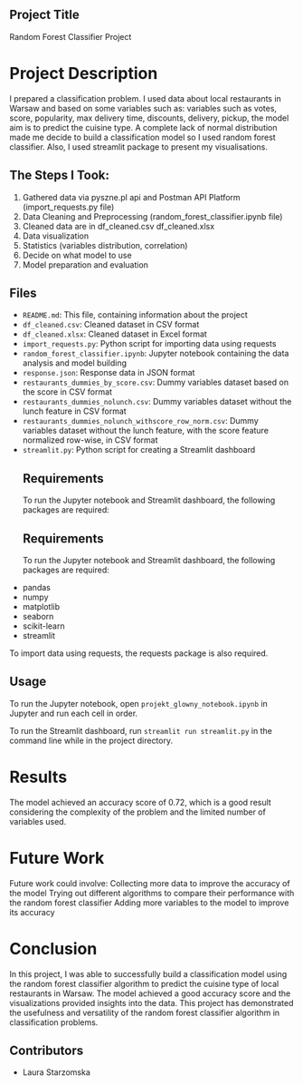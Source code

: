 <h2>Project Title</h2>
<p>Random Forest Classifier Project</p>
<h1>Project Description</h1>
  <p>I prepared a classification problem. I used data about local restaurants in Warsaw and based on some variables such as: variables such as votes, score, popularity, max delivery time, discounts, delivery, pickup, the model aim is to predict the cuisine type. A complete lack of normal distribution made me decide to build a classification model so I used random forest classifier. Also, I used streamlit package to present my visualisations.</p>
  <h2>The Steps I Took:</h2>
  <ol>
    <li>Gathered data via pyszne.pl api and Postman API Platform (import_requests.py file)</li>
    <li>Data Cleaning and Preprocessing (random_forest_classifier.ipynb file)</li>
    <li>Cleaned data are in df_cleaned.csv df_cleaned.xlsx</li>
    <li>Data visualization</li>
    <li>Statistics (variables distribution, correlation)</li>
    <li>Decide on what model to use</li>
    <li>Model preparation and evaluation</li>
  </ol>
</body>
</html>
<h2>Files</h2>
<ul>
<li><code>README.md</code>: This file, containing information about the project</li>
<li><code>df_cleaned.csv</code>: Cleaned dataset in CSV format</li>
<li><code>df_cleaned.xlsx</code>: Cleaned dataset in Excel format</li>
<li><code>import_requests.py</code>: Python script for importing data using requests</li>
<li><code>random_forest_classifier.ipynb</code>: Jupyter notebook containing the data analysis and model building</li>
<li><code>response.json</code>: Response data in JSON format</li>
<li><code>restaurants_dummies_by_score.csv</code>: Dummy variables dataset based on the score in CSV format</li>
<li><code>restaurants_dummies_nolunch.csv</code>: Dummy variables dataset without the lunch feature in CSV format</li>
<li><code>restaurants_dummies_nolunch_withscore_row_norm.csv</code>: Dummy variables dataset without the lunch feature, with the score feature normalized row-wise, in CSV format</li>
<li><code>streamlit.py</code>: Python script for creating a Streamlit dashboard</li>

<h2>Requirements</h2>

<p>To run the Jupyter notebook and Streamlit dashboard, the following packages are required:</p>
<h2>Requirements</h2>
<p>To run the Jupyter notebook and Streamlit dashboard, the following packages are required:</p>
<li>pandas</li>
<li>numpy</li>
<li>matplotlib</li>
<li>seaborn</li>
<li>scikit-learn</li>
<li>streamlit</li>
</ul>
<p>To import data using requests, the requests package is also required.</p>
<h2>Usage</h2>
<p>To run the Jupyter notebook, open <code>projekt_glowny_notebook.ipynb</code> in Jupyter and run each cell in order.</p>
<p>To run the Streamlit dashboard, run <code>streamlit run streamlit.py</code> in the command line while in the project directory.</p>

# Results
The model achieved an accuracy score of 0.72, which is a good result considering the complexity of the problem and the limited number of variables used.
# Future Work
Future work could involve:
Collecting more data to improve the accuracy of the model
Trying out different algorithms to compare their performance with the random forest classifier
Adding more variables to the model to improve its accuracy
# Conclusion
In this project, I was able to successfully build a classification model using the random forest classifier algorithm to predict the cuisine type of local restaurants in Warsaw. The model achieved a good accuracy score and the visualizations provided insights into the data. This project has demonstrated the usefulness and versatility of the random forest classifier algorithm in classification problems.

<h2>Contributors</h2>
<ul>
<li>Laura Starzomska</li>

